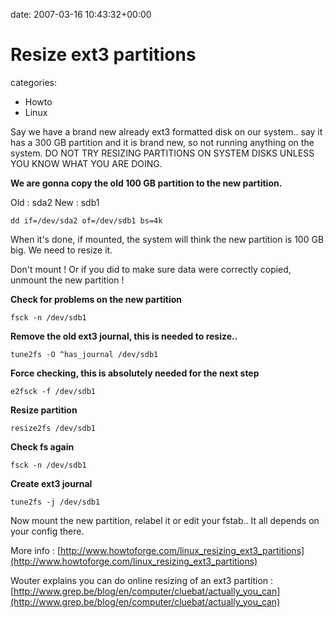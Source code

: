 


date: 2007-03-16 10:43:32+00:00


# Resize ext3 partitions

categories:
- Howto
- Linux


Say we have a brand new already ext3 formatted disk on our system.. say it has a 300 GB partition and it is brand new, so not running anything on the system. DO NOT TRY RESIZING PARTITIONS ON SYSTEM DISKS UNLESS YOU KNOW WHAT YOU ARE DOING.



**We are gonna copy the old 100 GB partition to the new partition.**

Old : sda2
New : sdb1

`dd if=/dev/sda2 of=/dev/sdb1 bs=4k`

When it's done, if mounted, the system will think the new partition is 100 GB big. We need to resize it.

Don't mount ! Or if you did to make sure data were correctly copied, unmount the new partition !

**Check for problems on the new partition**

`fsck -n /dev/sdb1`

**Remove the old ext3 journal, this is needed to resize..**

`tune2fs -O ^has_journal /dev/sdb1`

**Force checking, this is absolutely needed for the next step**

`e2fsck -f /dev/sdb1`

**Resize partition**

`resize2fs /dev/sdb1`

**Check fs again**

`fsck -n /dev/sdb1`

**Create ext3 journal**

`tune2fs -j /dev/sdb1`

Now mount the new partition, relabel it or edit your fstab.. It all depends on your config there.

More info : [http://www.howtoforge.com/linux_resizing_ext3_partitions](http://www.howtoforge.com/linux_resizing_ext3_partitions)

Wouter explains you can do online resizing of an ext3 partition : [http://www.grep.be/blog/en/computer/cluebat/actually_you_can](http://www.grep.be/blog/en/computer/cluebat/actually_you_can)
